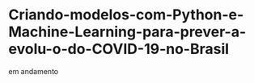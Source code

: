 # Criando-modelos-com-Python-e-Machine-Learning-para-prever-a-evolu-o-do-COVID-19-no-Brasil
em andamento
